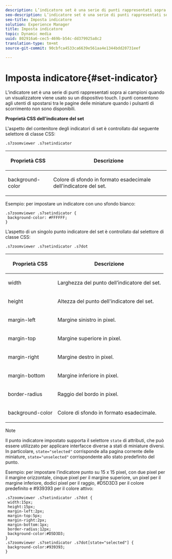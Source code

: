 ```yaml
---
description: L’indicatore set è una serie di punti rappresentati sopra ai campioni quando un visualizzatore viene usato su un dispositivo touch. I punti consentono agli utenti di spostarsi tra le pagine delle miniature quando i pulsanti di scorrimento non sono disponibili.
seo-description: L’indicatore set è una serie di punti rappresentati sopra ai campioni quando un visualizzatore viene usato su un dispositivo touch. I punti consentono agli utenti di spostarsi tra le pagine delle miniature quando i pulsanti di scorrimento non sono disponibili.
seo-title: Imposta indicatore
solution: Experience Manager
title: Imposta indicatore
topic: Dynamic media
uuid: 802916a6-cec5-469b-b54c-dd379925a8c2
translation-type: tm+mt
source-git-commit: 90cbfca4533ca6639e561aa4e1344bdd20731eef

---
```



# Imposta indicatore{#set-indicator}

L’indicatore set è una serie di punti rappresentati sopra ai campioni quando un visualizzatore viene usato su un dispositivo touch. I punti consentono agli utenti di spostarsi tra le pagine delle miniature quando i pulsanti di scorrimento non sono disponibili.

<!--<a id="section_061E550C1C1D4DB2BD663A898895B38C"></a>-->

**Proprietà CSS dell&#39;indicatore del set**

L&#39;aspetto del contenitore degli indicatori di set è controllato dal seguente selettore di classe CSS:

```
.s7zoomviewer .s7setindicator
```

<table id="table_94EE3F5BBE4547C0B4943471CEE7EDE4"> 
 <thead> 
  <tr> 
   <th colname="col1" class="entry"> <p> Proprietà CSS </p> </th> 
   <th colname="col2" class="entry"> <p>Descrizione </p> </th> 
  </tr> 
 </thead>
 <tbody> 
  <tr> 
   <td colname="col1"> <p> <span class="codeph"> background-color </span> </p> </td> 
   <td colname="col2"> <p>Colore di sfondo in formato esadecimale dell'indicatore del set. </p> </td> 
  </tr> 
 </tbody> 
</table>

Esempio: per impostare un indicatore con uno sfondo bianco:

```
.s7zoomviewer .s7setindicator { 
 background-color: #FFFFFF; 
}
```

L’aspetto di un singolo punto indicatore del set è controllato dal selettore di classe CSS:

`.s7zoomviewer .s7setindicator .s7dot`

<table id="table_09B6E232FB94417392D101A7A653BE54"> 
 <thead> 
  <tr> 
   <th colname="col1" class="entry"> <p> Proprietà CSS </p> </th> 
   <th colname="col2" class="entry"> <p>Descrizione </p> </th> 
  </tr> 
 </thead>
 <tbody> 
  <tr> 
   <td colname="col1"> <p> <span class="codeph"> width </span> </p> </td> 
   <td colname="col2"> <p>Larghezza del punto dell’indicatore del set. </p> </td> 
  </tr> 
  <tr> 
   <td colname="col1"> <p> <span class="codeph"> height </span> </p> </td> 
   <td colname="col2"> <p>Altezza del punto dell'indicatore del set. </p> </td> 
  </tr> 
  <tr> 
   <td colname="col1"> <p> <span class="codeph"> margin-left </span> </p> </td> 
   <td colname="col2"> <p>Margine sinistro in pixel. </p> </td> 
  </tr> 
  <tr> 
   <td colname="col1"> <p> <span class="codeph"> margin-top </span> </p> </td> 
   <td colname="col2"> <p>Margine superiore in pixel. </p> </td> 
  </tr> 
  <tr> 
   <td colname="col1"> <p> <span class="codeph"> margin-right </span> </p> </td> 
   <td colname="col2"> <p>Margine destro in pixel. </p> </td> 
  </tr> 
  <tr> 
   <td colname="col1"> <p> <span class="codeph"> margin-bottom </span> </p> </td> 
   <td colname="col2"> <p>Margine inferiore in pixel. </p> </td> 
  </tr> 
  <tr> 
   <td colname="col1"> <p> <span class="codeph"> border-radius </span> </p> </td> 
   <td colname="col2"> <p>Raggio del bordo in pixel. </p> </td> 
  </tr> 
  <tr> 
   <td colname="col1"> <p> <span class="codeph"> background-color </span> </p> </td> 
   <td colname="col2"> <p>Colore di sfondo in formato esadecimale. </p> </td> 
  </tr> 
 </tbody> 
</table>

>[!NOTE]
>
>Il punto indicatore impostato supporta il selettore `state` di attributi, che può essere utilizzato per applicare interfacce diverse a stati di miniature diversi. In particolare, `state="selected"` corrisponde alla pagina corrente delle miniature, `state="unselected"` corrispondente allo stato predefinito del punto.

Esempio: per impostare l’indicatore punto su 15 x 15 pixel, con due pixel per il margine orizzontale, cinque pixel per il margine superiore, un pixel per il margine inferiore, dodici pixel per il raggio, #D5D3D3 per il colore predefinito e #939393 per il colore attivo:

```
.s7zoomviewer .s7setindicator .s7dot { 
 width:15px; 
 height:15px; 
 margin-left:2px; 
 margin-top:5px; 
 margin-right:2px; 
 margin-bottom:1px; 
 border-radius:12px; 
 background-color:#D5D3D3;  
} 
.s7zoomviewer .s7setindicator .s7dot[state="selected"] { 
 background-color:#939393;  
}
```

